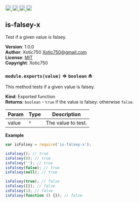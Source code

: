 <a href="https://travis-ci.org/Xotic750/is-falsey-x"
   title="Travis status">
<img
   src="https://travis-ci.org/Xotic750/is-falsey-x.svg?branch=master"
   alt="Travis status" height="18"/>
</a>
<a href="https://david-dm.org/Xotic750/is-falsey-x"
   title="Dependency status">
<img src="https://david-dm.org/Xotic750/is-falsey-x.svg"
   alt="Dependency status" height="18"/>
</a>
<a href="https://david-dm.org/Xotic750/is-falsey-x#info=devDependencies"
   title="devDependency status">
<img src="https://david-dm.org/Xotic750/is-falsey-x/dev-status.svg"
   alt="devDependency status" height="18"/>
</a>
<a href="https://badge.fury.io/js/is-falsey-x" title="npm version">
<img src="https://badge.fury.io/js/is-falsey-x.svg"
   alt="npm version" height="18"/>
</a>
<a name="module_is-falsey-x"></a>

## is-falsey-x
Test if a given value is falsey.

**Version**: 1.0.0  
**Author**: Xotic750 <Xotic750@gmail.com>  
**License**: [MIT](&lt;https://opensource.org/licenses/MIT&gt;)  
**Copyright**: Xotic750  
<a name="exp_module_is-falsey-x--module.exports"></a>

### `module.exports(value)` ⇒ <code>boolean</code> ⏏
This method tests if a given value is falsey.

**Kind**: Exported function  
**Returns**: <code>boolean</code> - `true` if the value is falsey: otherwise `false`.  

| Param | Type | Description |
| --- | --- | --- |
| value | <code>\*</code> | The value to test. |

**Example**  
```js
var isFalsey = require('is-falsey-x');

isFalsey(); // true
isFalsey(0); // true
isFalsey(''); // true
isFalsey(false); // true
isFalsey(null); // true

isFalsey(true); // false
isFalsey([]); // false
isFalsey(1); // false
isFalsey(function () {}); // false
```
